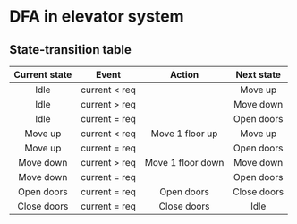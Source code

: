 # DFA in elevator system

## State-transition table

| Current state | Event         | Action            | Next state |
|:-------------:|:-------------:|:-----------------:|:----------:|
| Idle          | current < req |                   | Move up    |
| Idle          | current > req |                   | Move down  |
| Idle          | current = req |                   | Open doors |
| Move up       | current < req | Move 1 floor up   | Move up    |
| Move up       | current = req |                   | Open doors |
| Move down     | current > req | Move 1 floor down | Move down  |
| Move down     | current = req |                   | Open doors |
| Open doors    | current = req | Open doors        | Close doors|
| Close doors   | current = req | Close doors       | Idle       |
